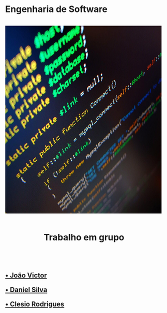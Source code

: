 # Engenharia de Software
<br>
<img src="en.jpg">  
<br>
<br>

<h1>
 <p align ="center">Trabalho em grupo</p>
 <br>
 </h1>
 <h2>
 <p><a href="https://github.com/jvpererinha">• João Victor</a> </p>

 <p><a href="https://github.com/kodagmaster">• Daniel Silva</a> </p>
 
 <p><a href="https://github.com/clesiocrc">• Clesio Rodrigues</a></p>

</h2>
